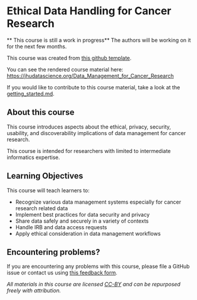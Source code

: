 # Ethical Data Handling for Cancer Research

** This course is still a work in progress** The authors will be working on it for the next few months.


This course was created from [this github template](https://github.com/jhudsl/DaSL_Course_Template_Bookdown).

You can see the rendered course material here:  https://jhudatascience.org/Data_Management_for_Cancer_Research

If you would like to contribute to this course material, take a look at the [getting_started.md](./getting_started.md).

## About this course

This course introduces aspects about the ethical, privacy, security, usability, and discoverability implications of data management for cancer research.

This course is intended for researchers with limited to intermediate informatics expertise. 

## Learning Objectives

This course will teach learners to:  

- Recognize various data management systems especially for cancer research related data
- Implement best practices for data security and privacy
- Share data safely and securely in a variety of contexts
- Handle IRB and data access requests
- Apply ethical consideration in data management workflows


## Encountering problems?

If you are encountering any problems with this course, please file a GitHub issue or contact us using [this feedback form](https://docs.google.com/forms/d/e/1FAIpQLSeYwgP9ZKGRCCkLV2vnMZy9ZLSqXZTUKTFKDVYEy95aXzw2Bg/viewform).

_All materials in this course are licensed [CC-BY](https://tldrlegal.com/license/creative-commons-attribution-(cc)) and can be repurposed freely with attribution._
